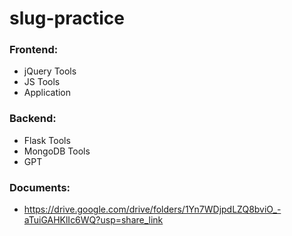 # slug-practice

### Frontend: 
* jQuery Tools
* JS Tools
* Application

### Backend:
* Flask Tools
* MongoDB Tools
* GPT

### Documents:
* https://drive.google.com/drive/folders/1Yn7WDjpdLZQ8bviO_-aTuiGAHKlIc6WQ?usp=share_link 
